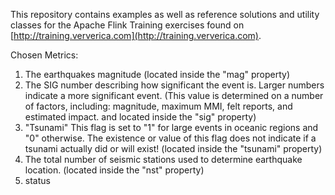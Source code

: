 This repository contains examples as well as reference solutions and utility classes for the Apache Flink Training exercises 
found on [http://training.ververica.com](http://training.ververica.com).

Chosen Metrics:

1. The earthquakes magnitude (located inside the "mag" property)
2. The SIG number describing how significant the event is. Larger numbers indicate a more significant event. (This value is determined on a number of factors, including: magnitude, maximum MMI, felt reports, and estimated impact. and located inside the "sig" property)
3. "Tsunami" This flag is set to "1" for large events in oceanic regions and "0" otherwise. The existence or value of this flag does not indicate if a tsunami actually did or will exist! (located inside the "tsunami" property)
4. The total number of seismic stations used to determine earthquake location. (located inside the "nst" property)
5. status
